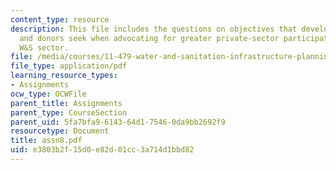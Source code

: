 ```yaml
---
content_type: resource
description: This file includes the questions on objectives that developing countries
  and donors seek when advocating for greater private-sector participation in the
  W&S sector.
file: /media/courses/11-479-water-and-sanitation-infrastructure-planning-in-developing-countries-spring-2005/e3803b2f15d0e82d01cc3a714d1bbd82_assn8.pdf
file_type: application/pdf
learning_resource_types:
- Assignments
ocw_type: OCWFile
parent_title: Assignments
parent_type: CourseSection
parent_uid: 5fa7bfa9-6143-64d1-7546-0da9bb2692f9
resourcetype: Document
title: assn8.pdf
uid: e3803b2f-15d0-e82d-01cc-3a714d1bbd82
---
```

